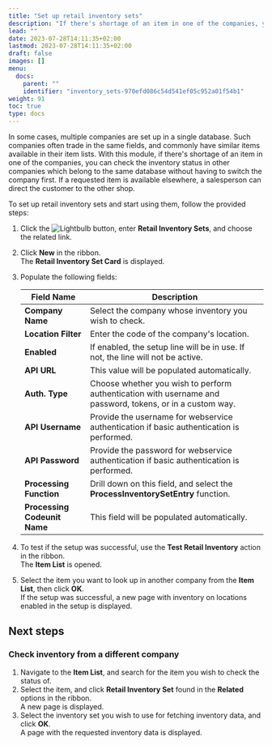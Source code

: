 ```yaml
---
title: "Set up retail inventory sets"
description: "If there's shortage of an item in one of the companies, you can check the inventory status in other companies which belong to the same database without having to switch the company first."
lead: ""
date: 2023-07-28T14:11:35+02:00
lastmod: 2023-07-28T14:11:35+02:00
draft: false
images: []
menu:
  docs:
    parent: ""
    identifier: "inventory_sets-970efd086c54d541ef05c952a01f54b1"
weight: 91
toc: true
type: docs
---
```


In some cases, multiple companies are set up in a single database. Such companies often trade in the same fields, and commonly have similar items available in their item lists. With this module, if there's shortage of an item in one of the companies, you can check the inventory status in other companies which belong to the same database without having to switch the company first. If a requested item is available elsewhere, a salesperson can direct the customer to the other shop.

To set up retail inventory sets and start using them, follow the provided steps:

1. Click the ![Lightbulb](Lightbulb_icon.PNG) button, enter **Retail Inventory Sets**, and choose the related link.           
2. Click **New** in the ribbon.     
   The **Retail Inventory Set Card** is displayed.
3. Populate the following fields:    

   | Field Name      | Description |
   | ----------- | ----------- |
   | **Company Name** | Select the company whose inventory you wish to check. |
   | **Location Filter** | Enter the code of the company's location. |
   | **Enabled** | If enabled, the setup line will be in use. If not, the line will not be active. |
   | **API URL** | This value will be populated automatically. | 
   | **Auth. Type** | Choose whether you wish to perform authentication with username and password, tokens, or in a custom way. |
   | **API Username** | Provide the username for webservice authentication if basic authentication is performed. |
   | **API Password** | Provide the password for webservice authentication if basic authentication is performed. |
   | **Processing Function** | Drill down on this field, and select the **ProcessInventorySetEntry** function. |
   | **Processing Codeunit Name** | This field will be populated automatically.  |

4. To test if the setup was successful, use the **Test Retail Inventory** action in the ribbon.     
   The **Item List** is opened.
5. Select the item you want to look up in another company from the **Item List**, then click **OK**.     
   If the setup was successful, a new page with inventory on locations enabled in the setup is displayed.   

## Next steps

### Check inventory from a different company

1. Navigate to the **Item List**, and search for the item you wish to check the status of. 
2. Select the item, and click **Retail Inventory Set** found in the **Related** options in the ribbon.     
   A new page is displayed.
3. Select the inventory set you wish to use for fetching inventory data, and click **OK**.     
      A page with the requested inventory data is displayed. 